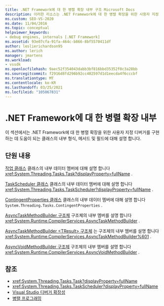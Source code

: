 ```yaml
---
title: .NET Framework에 대 한 병렬 확장 내부 구조 Microsoft Docs
description: 이러한 리소스는 .NET Framework에 대 한 병렬 확장을 위한 사용자 지정 디버거를 구현 하는 데 사용 되는 클래스의 내부 형식, 메서드 및 필드에 대해 설명 합니다.
ms.custom: SEO-VS-2020
ms.date: 11/04/2016
ms.topic: conceptual
helpviewer_keywords:
- debug engines, internals [.NET Framework]
ms.assetid: 93e07cfa-91fa-464c-b866-8bf5570411df
author: leslierichardson95
ms.author: lerich
manager: jmartens
ms.workload:
- vssdk
ms.openlocfilehash: 9aec52f354043dabb3bf816bbd35352f0c3a28bb
ms.sourcegitcommit: f2916d8fd296b92cc402597d1d1eecda4f6cccbf
ms.translationtype: MT
ms.contentlocale: ko-KR
ms.lasthandoff: 03/25/2021
ms.locfileid: "105067831"
---
```

# <a name="parallel-extension-internals-for-the-net-framework"></a>.NET Framework에 대 한 병렬 확장 내부
이 섹션에서는 .NET Framework에 대 한 병렬 확장을 위한 사용자 지정 디버거를 구현 하는 데 도움이 되는 클래스의 내부 형식, 메서드 및 필드에 대해 설명 합니다.

## <a name="in-this-section"></a>단원 내용
 [작업 클래스](../../extensibility/debugger/task-class-internal-members.md) 클래스의 내부 데이터 멤버에 대해 설명 합니다 <xref:System.Threading.Tasks.Task?displayProperty=fullName> .

 [TaskScheduler 클래스](../../extensibility/debugger/taskscheduler-class-internal-members.md) 클래스의 내부 데이터 멤버에 대해 설명 합니다 <xref:System.Threading.Tasks.TaskScheduler?displayProperty=fullName> .

 [ContingentProperties 클래스](../../extensibility/debugger/contingentproperties-class-internal-members.md) 클래스의 내부 데이터 멤버에 대해 설명 합니다 `System.Threading.Tasks.ContingentProperties` .

 [AsyncTaskMethodBuilder 구조체](../../extensibility/debugger/asynctaskmethodbuilder-structure-internal-members.md) 구조체의 내부 멤버를 설명 합니다 <xref:System.Runtime.CompilerServices.AsyncTaskMethodBuilder> .

 [AsyncTaskMethodBuilder \<TResult> 구조체](../../extensibility/debugger/asynctaskmethodbuilder-tresult-structure-internal-members.md) 는 구조체의 내부 멤버를 설명 합니다 <xref:System.Runtime.CompilerServices.AsyncTaskMethodBuilder%601> .

 [AsyncVoidMethodBuilder 구조체](../../extensibility/debugger/asyncvoidmethodbuilder-structure-internal-members.md) 구조체의 내부 멤버를 설명 합니다 <xref:System.Runtime.CompilerServices.AsyncVoidMethodBuilder> .

## <a name="see-also"></a>참조
- <xref:System.Threading.Tasks.Task?displayProperty=fullName>
- <xref:System.Threading.Tasks.TaskScheduler?displayProperty=fullName>
- [Visual Studio 디버거 확장성](../../extensibility/debugger/visual-studio-debugger-extensibility.md)
- [병렬 프로그래밍](/dotnet/standard/parallel-programming/index)
